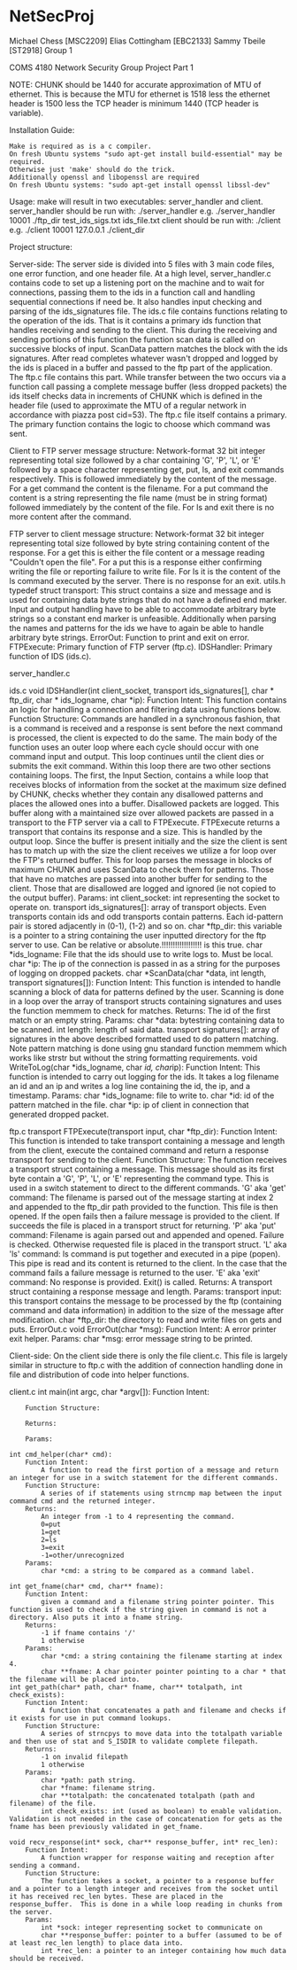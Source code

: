 # NetSecProj

Michael Chess [MSC2209]
Elias Cottingham [EBC2133]
Sammy Tbeile [ST2918]
Group 1

COMS 4180 Network Security
Group Project Part 1


NOTE: CHUNK should be 1440 for accurate approximation of MTU of ethernet.  This is because the MTU for ethernet is 1518 less the ethernet header is 1500 less the TCP header is minimum 1440 (TCP header is variable).


Installation Guide:

	Make is required as is a c compiler.
	On fresh Ubuntu systems "sudo apt-get install build-essential" may be required.
	Otherwise just 'make' should do the trick.
    Additionally openssl and libopenssl are required
    On fresh Ubuntu systems: "sudo apt-get install openssl libssl-dev"


Usage:
	make will result in two executables: server_handler and client.
	server_handler should be run with:
		./server_handler <port> <ftp dir path> <ids signature file> <ids log file>
		e.g.
			./server_handler 10001 ./ftp_dir test_ids_sigs.txt ids_file.txt
	client should be run with:
		./client <port> <ip> <client dir path>
		e.g.
			./client 10001 127.0.0.1 ./client_dir



Project structure:

Server-side:
	The server side is divided into 5 files with 3 main code files, one error function, and one header file. At a high level, server_handler.c contains code to set up a listening port on the machine and to wait for connections, passing them to the ids in a function call and handling sequential connections if need be.  It also handles input checking and parsing of the ids_signatures file.  The ids.c file contains functions relating to the operation of the ids. That is it contains a primary ids function that handles receiving and sending to the client.  This during the receiving and sending portions of this function the function scan data is called on successive blocks of input.  ScanData pattern matches the block with the ids signatures.  After read completes whatever wasn't dropped and logged by the ids is placed in a buffer and passed to the ftp part of the application.  The ftp.c file contains this part.  While transfer between the two occurs via a function call passing a complete message buffer (less dropped packets) the ids itself checks data in increments of CHUNK which is defined in the header file (used to approximate the MTU of a regular network in accordance with piazza post cid=53). The ftp.c file itself contains a primary. The primary function contains the logic to choose which command was sent.

Client to FTP server message structure:
	Network-format 32 bit integer representing total size followed by a char containing 'G', 'P', 'L', or 'E' followed by a space character representing get, put, ls, and exit commands respectively.  This is followed immediately by the content of the message.  For a get command the content is the filename. For a put command the content is a string representing the file name (must be in string format) followed immediately by the content of the file.  For ls and exit there is no more content after the command.

FTP server to client message structure:
	Network-format 32 bit integer representing total size followed by byte string containing content of the response. For a get this is either the file content or a message reading "Couldn't open the file". For a put this is a response either confirming writing the file or reporting failure to write file. For ls it is the content of the ls command executed by the server. There is no response for an exit.
utils.h
	typedef struct transport:
		This struct contains a size and message and is used for containing data byte strings that do not have a defined end marker. Input and output handling have to be able to accommodate arbitrary byte strings so a constant end marker is unfeasible. Additionally when parsing the names and patterns for the ids we have to again be able to handle arbitrary byte strings.
	ErrorOut: Function to print and exit on error.
	FTPExecute: Primary function of FTP server (ftp.c).
	IDSHandler: Primary function of IDS (ids.c).

server_handler.c

ids.c
	void IDSHandler(int client_socket, transport ids_signatures[], char * ftp_dir, char * ids_logname, char *ip):
		Function Intent:
			This function contains an logic for handling a connection and filtering data using functions below.
		Function Structure:
			Commands are handled in a synchronous fashion, that is a command is received and a response is sent before the next command is processed, the client is expected to do the same. The main body of the function uses an outer loop where each cycle should occur with one command input and output. This loop continues until the client dies or submits the exit command. Within this loop there are two other sections containing loops.  The first, the Input Section, contains a while loop that receives blocks of information from the socket at the maximum size defined by CHUNK, checks whether they contain any disallowed patterns and places the allowed ones into a buffer.  Disallowed packets are logged.  This buffer along with a maintained size over allowed packets are passed in a transport to the FTP server via a call to FTPExecute.  FTPExecute returns a transport that contains its response and a size. This is handled by the output loop. Since the buffer is present initially and the size the client is sent has to match up with the size the client receives we utilize a for loop over the FTP's returned buffer.  This for loop parses the message in blocks of maximum CHUNK and uses ScanData to check them for patterns.  Those that have no matches are passed into another buffer for sending to the client. Those that are disallowed are logged and ignored (ie not copied to the output buffer).
		Params:
			int client_socket: int representing the socket to operate on.
			transport ids_signatures[]:
				array of transport objects. Even transports contain ids and odd transports contain patterns. Each id-pattern pair is stored adjacently in (0-1), (1-2) and so on.
			char *ftp_dir: this variable is a pointer to a string containing the user inputted directory for the ftp server to use. Can be relative or absolute.!!!!!!!!!!!!!!!!!! is this true.
			char *ids_logname: File that the ids should use to write logs to. Must be local.
			char *ip: The ip of the connection is passed in as a string for the purposes of logging on dropped packets.
	char *ScanData(char *data, int length, transport signatures[]):
		Function Intent:
			This function is intended to handle scanning a block of data for patterns defined by the user. Scanning is done in a loop over the array of transport structs containing signatures and uses the function memmem to check for matches.
		Returns:
			The id of the first match or an empty string.
		Params:
			char *data: bytestring containing data to be scanned.
			int length: length of said data.
			transport signatures[]: array of signatures in the above described formatted used to do pattern matching.  Note pattern matching is done using gnu standard function memmem which works like strstr but without the string formatting requirements.
	void WriteToLog(char *ids_logname, char *id, char*ip):
		Function Intent:
			This function is intended to carry out logging for the ids.  It takes a log filename an id and an ip and writes a log line containing the id, the ip, and a timestamp.
		Params:
			char *ids_logname: file to write to.
			char *id: id of the pattern matched in the file.
			char *ip: ip of client in connection that generated dropped packet.

ftp.c
	transport FTPExecute(transport input, char *ftp_dir):
		Function Intent:
			This function is intended to take transport containing a message and length from the client, execute the contained command and return a response transport for sending to the client.
		Function Structure:
			The function receives a transport struct containing a message. This message should as its first byte contain a 'G', 'P', 'L', or 'E' representing the command type. This is used in a switch statement to direct to the different commands.
			'G' aka 'get' command:
				The filename is parsed out of the message starting at index 2 and appended to the ftp_dir path provided to the function.  This file is then opened.  If the open fails then a failure message is provided to the client. If succeeds the file is placed in a transport struct for returning.
			'P' aka 'put' command:
				Filename is again parsed out and appended and opened. Failure is checked.  Otherwise requested file is placed in the transport struct.
			'L' aka 'ls' command:
				ls command is put together and executed in a pipe (popen). This pipe is read and its content is returned to the client. In the case that the command fails a failure message is returned to the user.
			'E' aka 'exit' command:
				No response is provided.  Exit() is called.
		Returns:
			A transport struct containing a response message and length.
		Params:
			transport input: this transport contains the message to be processed by the ftp (containing command and data information) in addition to the size of the message after modification.
			char *ftp_dir: the directory to read and write files on gets and puts.
ErrorOut.c
	void ErrorOut(char *msg):
		Function Intent:
			A error printer exit helper.
		Params:
			char *msg: error message string to be printed.

Client-side:
	On the client side there is only the file client.c.  This file is largely similar in structure to ftp.c with the addition of connection handling done in file and distribution of code into helper functions.


client.c
	int main(int argc, char *argv[]):
		Function Intent:

		Function Structure:

		Returns:

		Params:

	int cmd_helper(char* cmd):
		Function Intent:
			A function to read the first portion of a message and return an integer for use in a switch statement for the different commands.
		Function Structure:
			A series of if statements using strncmp map between the input command cmd and the returned integer.
		Returns:
			An integer from -1 to 4 representing the command.
			0=put
			1=get
			2=ls
			3=exit
			-1=other/unrecognized
		Params:
			char *cmd: a string to be compared as a command label.

	int get_fname(char* cmd, char** fname):
		Function Intent:
			given a command and a filename string pointer pointer. This function is used to check if the string given in command is not a directory. Also puts it into a fname string.
		Returns:
			-1 if fname contains '/'
			1 otherwise
		Params:
			char *cmd: a string containing the filename starting at index 4.
			char **fname: A char pointer pointer pointing to a char * that the filename will be placed into.
	int get_path(char* path, char* fname, char** totalpath, int check_exists):
		Function Intent:
			A function that concatenates a path and filename and checks if it exists for use in put command lookups.
		Function Structure:
			A series of strncpys to move data into the totalpath variable and then use of stat and S_ISDIR to validate complete filepath.
		Returns:
			-1 on invalid filepath
			1 otherwise
		Params:
			char *path: path string.
			char *fname: filename string.
			char **totalpath: the concatenated totalpath (path and filename) of the file.
			int check_exists: int (used as boolean) to enable validation.  Validation is not needed in the case of concatenation for gets as the fname has been previously validated in get_fname.

	void recv_response(int* sock, char** response_buffer, int* rec_len):
		Function Intent:
			A function wrapper for response waiting and reception after sending a command.
		Function Structure:
			The function takes a socket, a pointer to a response buffer and a pointer to a length integer and receives from the socket until it has received rec_len bytes. These are placed in the response_buffer.  This is done in a while loop reading in chunks from the server.
		Params:
			int *sock: integer representing socket to communicate on
			char **response_buffer: pointer to a buffer (assumed to be of at least rec_len length) to place data into.
			int *rec_len: a pointer to an integer containing how much data should be received.
